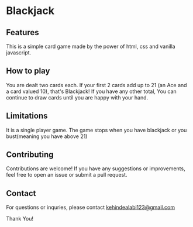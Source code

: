 # Blackjack
## Features
This is a simple card game made by the power of html, css and vanilla javascript.

## How to play
You are dealt two cards each. If your first 2 cards add up to 21 (an Ace and a card valued 10), that's Blackjack! If you have any other total, You can continue to draw cards until you are happy with your hand.

## Limitations
It is a single player game.
The game stops when you have blackjack or you bust(meaning you have above 21)

## Contributing
Contributions are welcome! If you have any suggestions or improvements, feel free to open an issue or submit a pull request.

## Contact
For questions or inquries, please contact <a href="mailto:kehindealabi123@gmail.com" target="_blank">kehindealabi123@gmail.com<a>

Thank You!
